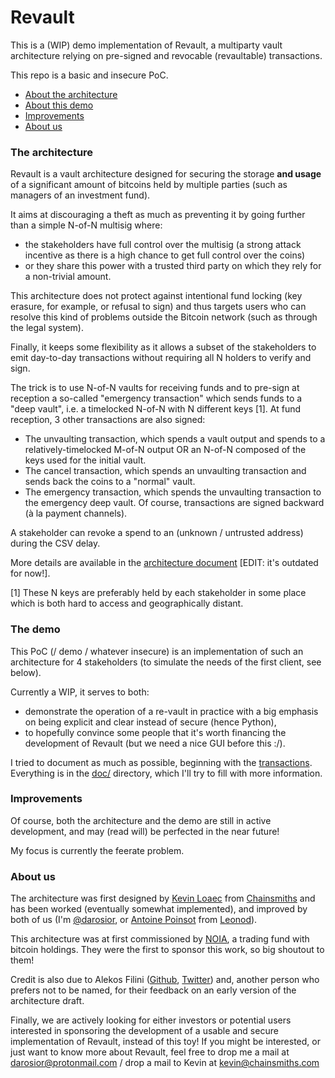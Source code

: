 # Revault

This is a (WIP) demo implementation of Revault, a multiparty vault architecture relying on
pre-signed and revocable (revaultable) transactions.

This repo is a basic and insecure PoC.

- [About the architecture](#the-architecture)
- [About this demo](#the-demo)
- [Improvements](#improvements)
- [About us](#about-us)


### The architecture

Revault is a vault architecture designed for securing the storage **and usage** of a significant amount of bitcoins held by multiple parties (such as managers of an investment fund).

It aims at discouraging a theft as much as preventing it by going further than a
simple N-of-N multisig where:
- the stakeholders have full control over the multisig (a strong attack incentive as there is a high
chance to get full control over the coins)
- or they share this power with a trusted third party on which they rely for a non-trivial amount.

This architecture does not protect against intentional fund locking (key erasure, for example, or
refusal to sign) and thus targets users who can resolve this kind of problems outside
the Bitcoin network (such as through the legal system).

Finally, it keeps some flexibility as it allows a subset of the stakeholders to emit day-to-day transactions without requiring all N holders to verify and sign.

The trick is to use N-of-N vaults for receiving funds and to pre-sign at reception a
so-called "emergency transaction" which sends funds to a "deep vault", i.e. a timelocked N-of-N
with N different keys [1].
At fund reception, 3 other transactions are also signed:
- The unvaulting transaction, which spends a vault output and spends to a relatively-timelocked
    M-of-N output OR an N-of-N composed of the keys used for the initial vault.
- The cancel transaction, which spends an unvaulting transaction and sends back the
    coins to a "normal" vault.
- The emergency transaction, which spends the unvaulting transaction to the emergency deep
    vault.
Of course, transactions are signed backward (à la payment channels).

A stakeholder can revoke a spend to an (unknown / untrusted address) during the CSV delay.

More details are available in the [architecture document](doc/archi.pdf) [EDIT: it's outdated for now!].

[1] These N keys are preferably held by each stakeholder in some place which is both hard
to access and geographically distant.


### The demo

This PoC (/ demo / whatever insecure) is an implementation of such an architecture for 4
stakeholders (to simulate the needs of the first client, see below).

Currently a WIP, it serves to both:
- demonstrate the operation of a re-vault in practice with a big emphasis on being explicit and clear instead of secure (hence Python),
- to hopefully convince some people that it's worth financing the development of Revault
(but we need a nice GUI before this :/).

I tried to document as much as possible, beginning with the [transactions](doc/transactions.md).
Everything is in the [doc/](doc/) directory, which I'll try to fill with more information.

### Improvements

Of course, both the architecture and the demo are still in active development, and may
(read will) be perfected in the near future!

My focus is currently the feerate problem.

### About us

The architecture was first designed by [Kevin Loaec](https://twitter.com/KLoaec) from
[Chainsmiths](https://chainsmiths.com/) and has been worked (eventually somewhat implemented),
and improved by both of us (I'm [@darosior](https://github.com/darosior), or
[Antoine Poinsot](https://twitter.com/darosior) from [Leonod](https://leonod.com/)).

This architecture was at first commissioned by [NOIA](http://noia.capital), a trading fund with bitcoin
holdings. They were the first to sponsor this work, so big shoutout to them!

Credit is also due to Alekos Filini ([Github](https://github.com/afilini), [Twitter](https://twitter.com/afilini))
and, another person who prefers not to be named, for their feedback on an early
version of the architecture draft.


Finally, we are actively looking for either investors or potential users interested in
sponsoring the development of a usable and secure implementation of Revault, instead of
this toy!
If you might be interested, or just want to know more about Revault, feel free to drop me
a mail at darosior@protonmail.com / drop a mail to Kevin at kevin@chainsmiths.com
